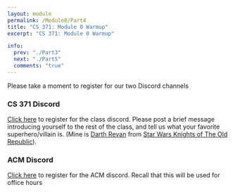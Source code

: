 ```yaml
---
layout: module
permalink: /Module0/Part4
title: "CS 371: Module 0 Warmup"
excerpt: "CS 371: Module 0 Warmup"

info:
  prev: "./Part3"
  next: "./Part5"
  comments: "true"
---
```

<p>
Please take a moment to register for our two Discord channels
</p>

<h3>CS 371 Discord</h3>
<p>
<a href = "https://discord.gg/NXzrynxBGm">Click here</a> to register for the class discord.  Please post a brief message introducing yourself to the rest of the class, and tell us what your favorite superhero/villain is.  (Mine is <a href = "https://en.wikipedia.org/wiki/Revan">Darth Revan</a> from <a href = "https://en.wikipedia.org/wiki/Star_Wars:_Knights_of_the_Old_Republic">Star Wars Knights of The Old Republic</a>).
</p>

<h3>ACM Discord</h3>
<p>
<a href = "https://discord.gg/Nzz6BDGC4f">Click here</a> to register for the ACM discord.  Recall that this will be used for office hours
</p>